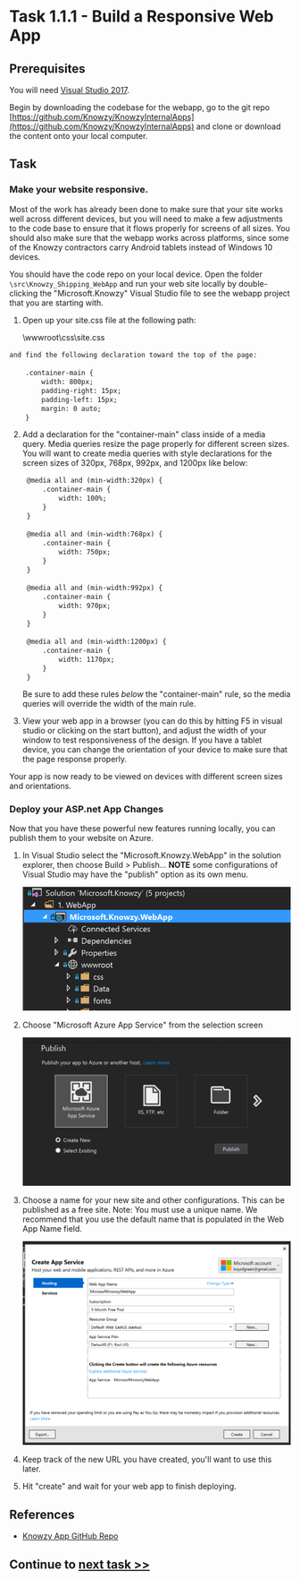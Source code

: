 # Task 1.1.1 - Build a Responsive Web App

## Prerequisites 

You will need [Visual Studio 2017](https://developer.microsoft.com/windows/downloads).

Begin by downloading the codebase for the webapp, go to the git repo [https://github.com/Knowzy/KnowzyInternalApps](https://github.com/Knowzy/KnowzyInternalApps) and clone or download the content onto your local computer.


## Task 
### Make your website responsive.
  Most of the work has already been done to make sure that your site works well across different devices, but you will need to make a few adjustments to the code base to ensure that it flows properly for screens of all sizes.  You should also make sure that the webapp works across platforms, since some of the Knowzy contractors carry Android tablets instead of Windows 10 devices.

  You should have the code repo on your local device. Open the folder `\src\Knowzy_Shipping_WebApp` and run your web site locally by double-clicking the "Microsoft.Knowzy" Visual Studio file to see the webapp project that you are starting with.

<!--   Would be helpful to identify specifically which components of the Hack Checklist need to be on your machine in order to build this project locally / complete this tutorial as everyone may not want to install all of the Hack Checklist components. (I don't) Is this only the ASP.Net web dev component? -->
  
  1. Open up your site.css file at the following path:
        
        \wwwroot\css\site.css

    and find the following declaration toward the top of the page:

        .container-main {
            width: 800px;
            padding-right: 15px;
            padding-left: 15px;
            margin: 0 auto;
        }


2. Add a declaration for the "container-main" class inside of a media query. Media queries resize the page properly for different screen sizes. You will want to create media queries with style declarations for the screen sizes of 320px, 768px, 992px, and 1200px like below:

        @media all and (min-width:320px) {
            .container-main {
                width: 100%;
            }
        }

        @media all and (min-width:768px) {
            .container-main {
                width: 750px;
            }
        }

        @media all and (min-width:992px) {
            .container-main {
                width: 970px;
            }
        }

        @media all and (min-width:1200px) {
            .container-main {
                width: 1170px;
            }
        }

    Be sure to add these rules *below* the "container-main" rule, so the media queries will override the width of the main rule.

3. View your web app in a browser (you can do this  by hitting F5 in visual studio or clicking on the start button), and adjust the width of your window to test responsiveness of the design.  If you have a tablet device, you can change the orientation of your device to make sure that the page response properly.  

<!--   It should look similar to this...

  IMAGES STILL NEEDED
 [image of page layout on two different orientations] -->
 
 
Your app is now ready to be viewed on devices with different screen sizes and orientations.


### Deploy your ASP.net App Changes
Now that you have these powerful new features running locally, you can publish them to your website on Azure.

1. In Visual Studio select the "Microsoft.Knowzy.WebApp" in the solution explorer, then choose Build > Publish... 
**NOTE** some configurations of Visual Studio may have the "publish" option as its own menu.

    ![publish screen from vs](images/publish0.PNG)

2. Choose "Microsoft Azure App Service" from the selection screen

    ![publish screen from vs](images/publish1.PNG)

3.  Choose a name for your new site and other configurations.  This can be published as a free site.
    Note: You must use a unique name. We recommend that you use the default name that is populated in the Web App Name field.

    ![publish screen from vs](images/publish2.PNG)

4. Keep track of the new URL you have created, you'll want to use this later.

5. Hit "create" and wait for your web app to finish deploying.



## References

- [Knowzy App GitHub Repo](https://github.com/Knowzy/KnowzyInternalApps)




## Continue to [next task >> ](112_GeneratePWA.md)
